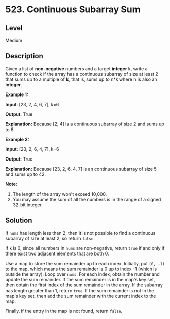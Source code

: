 # 523. Continuous Subarray Sum
## Level
Medium

## Description
Given a list of **non-negative** numbers and a target **integer** k, write a function to check if the array has a continuous subarray of size at least 2 that sums up to a multiple of **k**, that is, sums up to n*k where n is also an **integer**.

**Example 1:**

**Input**: [23, 2, 4, 6, 7],  k=6

**Output:** True

**Explanation:** Because [2, 4] is a continuous subarray of size 2 and sums up to 6.

**Example 2:**

**Input:** [23, 2, 6, 4, 7],  k=6

**Output:** True

**Explanation:** Because [23, 2, 6, 4, 7] is an continuous subarray of size 5 and sums up to 42.

**Note:**

1. The length of the array won't exceed 10,000.
2. You may assume the sum of all the numbers is in the range of a signed 32-bit integer.

## Solution
If `nums` has length less than 2, then it is not possible to find a continuous subarray of size at least 2, so return `false`.

If `k` is 0, since all numbers in `nums` are non-negative, return `true` if and only if there exist two adjacent elements that are both 0.

Use a map to store the sum remainder up to each index. Initially, put `(0, -1)` to the map, which means the sum remainder is 0 up to index -1 (which is outside the array). Loop over `nums`. For each index, obtain the number and update the sum remainder. If the sum remainder is in the map's key set, then obtain the first index of the sum remainder in the array. If the subarray has length greater than 1, return `true`. If the sum remainder is not in the map's key set, then add the sum remainder with the current index to the map.

Finally, if the entry in the map is not found, return `false`.
